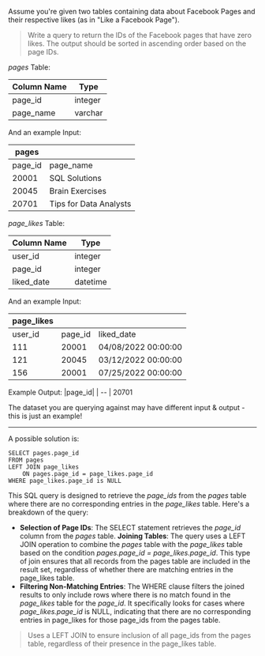 Assume you're given two tables containing data about Facebook Pages and their respective likes (as in "Like a Facebook Page").

> Write a query to return the IDs of the Facebook pages that have zero likes. The output should be sorted in ascending order based on the page IDs.

*pages* Table:

Column Name	| Type
| -- | -- |
page_id	| integer
page_name	| varchar

And an example Input:

| pages | | 
| -- | -- |
page_id	| page_name 
20001	| SQL Solutions
20045	| Brain Exercises
20701	| Tips for Data Analysts


*page_likes* Table:

Column Name	| Type
| -- | -- |
user_id	| integer
page_id	| integer
liked_date |	datetime

And an example Input:

| page_likes  | | |
| -- | --| -- | 
user_id	| page_id	| liked_date
111	| 20001	| 04/08/2022 00:00:00
121| 	20045	 | 03/12/2022 00:00:00
156	|20001	| 07/25/2022 00:00:00


Example Output:
|page_id|
| -- |
20701

The dataset you are querying against may have different input & output - this is just an example!


***

A possible solution is:

```
SELECT pages.page_id
FROM pages
LEFT JOIN page_likes 
    ON pages.page_id = page_likes.page_id
WHERE page_likes.page_id is NULL
```


This SQL query is designed to retrieve the *page_ids* from the *pages* table where there are no corresponding entries in the *page_likes* table. Here's a breakdown of the query:

* **Selection of Page IDs**:
The SELECT statement retrieves the *page_id* column from the *pages* table.
**Joining Tables**:
The query uses a LEFT JOIN operation to combine the *pages* table with the *page_likes* table based on the condition *pages.page_id = page_likes.page_id*.
This type of join ensures that all records from the pages table are included in the result set, regardless of whether there are matching entries in the page_likes table.
* **Filtering Non-Matching Entries**:
The WHERE clause filters the joined results to only include rows where there is no match found in the *page_likes* table for the *page_id*. It specifically looks for cases where *page_likes.page_id* is NULL, indicating that there are no corresponding entries in page_likes for those page_ids from the pages table.

> Uses a LEFT JOIN to ensure inclusion of all page_ids from the pages table, regardless of their presence in the page_likes table.